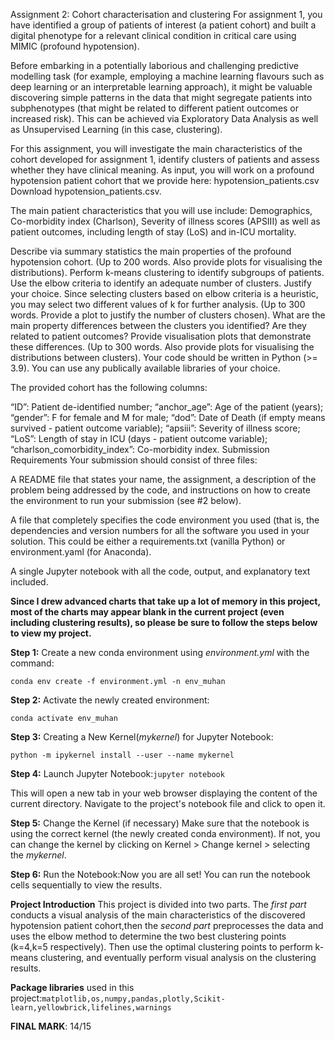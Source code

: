 Assignment 2: Cohort characterisation and clustering
For assignment 1, you have identified a group of patients of interest (a patient cohort) and built a digital phenotype for a relevant clinical condition in critical care using MIMIC (profound hypotension).

Before embarking in a potentially laborious and challenging predictive modelling task (for example, employing a machine learning flavours such as deep learning or an interpretable learning approach), it might be valuable discovering simple patterns in the data that might segregate patients into subphenotypes (that might be related to different patient outcomes or increased risk). This can be achieved via Exploratory Data Analysis as well as Unsupervised Learning (in this case, clustering).

For this assignment, you will investigate the main characteristics of the cohort developed for assignment 1, identify clusters of patients and assess whether they have clinical meaning. As input, you will work on a profound hypotension patient cohort that we provide here: hypotension_patients.csv Download hypotension_patients.csv.

The main patient characteristics that you will use include: Demographics, Co-morbidity index (Charlson), Severity of illness scores (APSIII) as well as patient outcomes, including length of stay (LoS) and in-ICU mortality.

Describe via summary statistics the main properties of the profound hypotension cohort. (Up to 200 words. Also provide plots for visualising the distributions).
Perform k-means clustering to identify subgroups of patients. Use the elbow criteria to identify an adequate number of clusters. Justify your choice. Since selecting clusters based on elbow criteria is a heuristic, you may select two different values of k for further analysis. (Up to 300 words. Provide a plot to justify the number of clusters chosen).
What are the main property differences between the clusters you identified? Are they related to patient outcomes? Provide visualisation plots that demonstrate these differences. (Up to 300 words. Also provide plots for visualising the distributions between clusters).
Your code should be written in Python (>= 3.9). You can use any publically available libraries of your choice.

The provided cohort has the following columns:

“ID”: Patient de-identified number;
“anchor_age”: Age of the patient (years);
“gender”: F for female and M for male;
“dod”: Date of Death (if empty means survived - patient outcome variable);
“apsiii”: Severity of illness score;
“LoS”: Length of stay in ICU (days - patient outcome variable);
“charlson_comorbidity_index”: Co-morbidity index.
Submission Requirements
Your submission should consist of three files:

A README file that states your name, the assignment, a description of the problem being addressed by the code, and instructions on how to create the environment to run your submission (see #2 below).

A file that completely specifies the code environment you used (that is, the dependencies and version numbers for all the software you used in your solution. This could be either a requirements.txt (vanilla Python) or environment.yaml (for Anaconda).

A single Jupyter notebook with all the code, output, and explanatory text included.






**Since I drew advanced charts that take up a lot of memory in this project, most of the charts may appear blank in the current project (even including clustering results), so please be sure to follow the steps below to view my project.**

**Step 1:**
Create a new conda environment using *environment.yml* with the command:

`conda env create -f environment.yml -n env_muhan`

**Step 2:**
Activate the newly created environment:

`conda activate env_muhan`

**Step 3:**
Creating a New Kernel(*mykernel*) for Jupyter Notebook:

`python -m ipykernel install --user --name mykernel`

**Step 4:** 
Launch Jupyter Notebook:`jupyter notebook`

This will open a new tab in your web browser displaying the content of the current directory. Navigate to the project's notebook file and click to open it.

**Step 5:**
Change the Kernel (if necessary)
Make sure that the notebook is using the correct kernel (the newly created conda environment). If not, you can change the kernel by clicking on Kernel > Change kernel > selecting the *mykernel*.

**Step 6:** 
Run the Notebook:Now you are all set! You can run the notebook cells sequentially to view the results.



**Project Introduction**
This project is divided into two parts. The *first part* conducts a visual analysis of the main characteristics of the discovered hypotension patient cohort,then the *second part* preprocesses the data and uses the elbow method to determine the two best clustering points (k=4,k=5 respectively). Then use the optimal clustering points to perform k-means clustering, and eventually perform visual analysis on the clustering results.

**Package libraries** used in this project:`matplotlib,os,numpy,pandas,plotly,Scikit-learn,yellowbrick,lifelines,warnings`




**FINAL MARK**: 14/15
